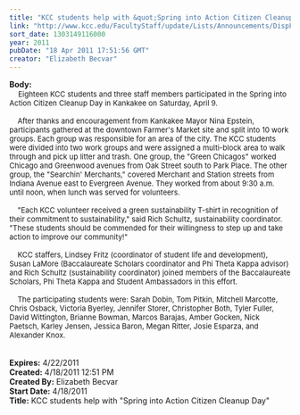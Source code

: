 ```yaml
---
title: "KCC students help with &quot;Spring into Action Citizen Cleanup Day&quot; "
link: "http://www.kcc.edu/FacultyStaff/update/Lists/Announcements/DispForm.aspx?ID=230"
sort_date: 1303149116000
year: 2011
pubDate: "18 Apr 2011 17:51:56 GMT"
creator: "Elizabeth Becvar"
---
```


<div><b>Body:</b> <div class=ExternalClass8A99774B7D1D46C0B80FC45C3A6EE87D><div>    <font size=2>Eighteen KCC students and three staff members participated in the Spring into Action Citizen Cleanup Day in Kankakee on Saturday, April 9.</font></div><font size=2>
<div><br>    After thanks and encouragement from Kankakee Mayor Nina Epstein, participants gathered at the downtown Farmer's Market site and split into 10 work groups. Each group was responsible for an area of the city. The KCC students were divided into two work groups and were assigned a multi-block area to walk through and pick up litter and trash. One group, the &quot;Green Chicagos&quot; worked Chicago and Greenwood avenues from Oak Street south to Park Place. The other group, the &quot;Searchin' Merchants,&quot; covered Merchant and Station streets from Indiana Avenue east to Evergreen Avenue. They worked from about 9:30 a.m. until noon, when lunch was served for volunteers. </div>
<div><br>    &quot;Each KCC volunteer received a green sustainability T-shirt in recognition of their commitment to sustainability,&quot; said Rich Schultz, sustainability coordinator. &quot;These students should be commended for their willingness to step up and take action to improve our community!&quot;</div>
<div><br>    KCC staffers, Lindsey Fritz (coordinator of student life and development), Susan LaMore (Baccalaureate Scholars coordinator and Phi Theta Kappa advisor) and Rich Schultz (sustainability coordinator) joined members of the Baccalaureate Scholars, Phi Theta Kappa and Student Ambassadors in this effort. </div>
<div><br>    The participating students were: Sarah Dobin, Tom Pitkin, Mitchell Marcotte, Chris Osback, Victoria Byerley, Jennifer Storer, Christopher Both, Tyler Fuller, David Wittington, Brianne Bowman, Marcos Barajas, Amber Gocken, Nick Paetsch, Karley Jensen, Jessica Baron, Megan Ritter, Josie Esparza, and Alexander Knox. <br>              </font></div>
<div><font size=2></font> </div></div></div>
<div><b>Expires:</b> 4/22/2011</div>
<div><b>Created:</b> 4/18/2011 12:51 PM</div>
<div><b>Created By:</b> Elizabeth Becvar</div>
<div><b>Start Date:</b> 4/18/2011</div>
<div><b>Title:</b> KCC students help with &quot;Spring into Action Citizen Cleanup Day&quot; </div>
